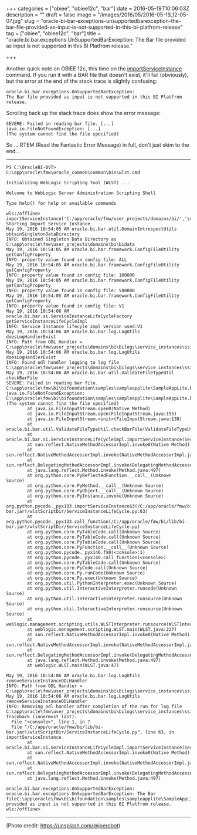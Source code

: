 +++
categories = ["obiee", "obiee12c", "bar"]
date = 2016-05-19T10:06:03Z
description = ""
draft = false
image = "/images/2016/05/2016-05-19_12-05-07.jpg"
slug = "oracle-bi-bar-exceptions-unsupportedbarexception-the-bar-file-provided-as-input-is-not-supported-in-this-bi-platfrom-release"
tag = ["obiee", "obiee12c", "bar"]
title = "oracle.bi.bar.exceptions.UnSupportedBarException: The Bar file provided as input is not supported in this BI Platfrom release."

+++

Another quick note on OBIEE 12c, this time on the [importServiceInstance](https://docs.oracle.com/middleware/1221/biee/BIESG/configrepos.htm#BIESG9316) command. If you run it with a BAR file that doesn't exist, it'll fail (obviously), but the error at the end of the stack trace is slightly confusing: 

    oracle.bi.bar.exceptions.UnSupportedBarException: 
    The Bar file provided as input is not supported in this BI Platfrom release.

Scrolling back up the stack trace does show the error message: 

    SEVERE: Failed in reading bar file. [...]
    java.io.FileNotFoundException: [...] 
    (The system cannot find the file specified)

So ... RTEM (Read the Fantastic Error Message) in full, don't just skim to the end...

---

```
PS C:\OracleBI-BVT> C:\app\oracle\fmw\oracle_common\common\bin\wlst.cmd

Initializing WebLogic Scripting Tool (WLST) ...

Welcome to WebLogic Server Administration Scripting Shell

Type help() for help on available commands

wls:/offline> importServiceInstance('C:/app/oracle/fmw/user_projects/domains/bi/','ssi','C:/app/oracle/fmw/bi/bifoundation/samples/sampleapplite/SampleAppLite.bar')
Starting Import Service Instance
May 19, 2016 10:54:05 AM oracle.bi.bar.util.DomainIntrospectUtils obtainSingletonDataDirectory
INFO: Obtained Singleton Data Directory as C:\app\oracle\fmw\user_projects\domains\bi\bidata
May 19, 2016 10:54:05 AM oracle.bi.bar.framework.ConfigFileUtility getConfigProperty
INFO: property value found in config file: ALL
May 19, 2016 10:54:05 AM oracle.bi.bar.framework.ConfigFileUtility getConfigProperty
INFO: property value found in config file: 100000
May 19, 2016 10:54:05 AM oracle.bi.bar.framework.ConfigFileUtility getConfigProperty
INFO: property value found in config file: 500000
May 19, 2016 10:54:05 AM oracle.bi.bar.framework.ConfigFileUtility getConfigProperty
INFO: property value found in config file: V1
May 19, 2016 10:54:06 AM oracle.bi.bar.si.ServiceInstanceLifeCycleFactory getServiceInstanceLifeCycleImpl
INFO: Service Instance lifecyle impl version used:V1
May 19, 2016 10:54:06 AM oracle.bi.bar.log.LogUtils doesLogHandlerExist
INFO: Path from ODL Handler = C:\app\oracle\fmw\user_projects\domains\bi\bilogs\service_instances\ssi\metadata\si20160519_105405.log
May 19, 2016 10:54:06 AM oracle.bi.bar.log.LogUtils doesLogHandlerExist
INFO: Found odl handler logging to log file C:\app\oracle\fmw\user_projects\domains\bi\bilogs\service_instances\ssi\metadata\si20160519_105405.log
May 19, 2016 10:54:06 AM oracle.bi.bar.util.ValidateFileTypeUtil checkBarFile
SEVERE: Failed in reading bar file. C:\app\oracle\fmw\bi\bifoundation\samples\sampleapplite\SampleAppLite.bar
java.io.FileNotFoundException: C:\app\oracle\fmw\bi\bifoundation\samples\sampleapplite\SampleAppLite.bar (The system cannot find the file specified)
        at java.io.FileInputStream.open0(Native Method)
        at java.io.FileInputStream.open(FileInputStream.java:195)
        at java.io.FileInputStream.<init>(FileInputStream.java:138)
        at oracle.bi.bar.util.ValidateFileTypeUtil.checkBarFile(ValidateFileTypeUtil.java:50)
        at oracle.bi.bar.si.ServiceInstanceLifeCycleImpl.importServiceInstance(ServiceInstanceLifeCycleImpl.java:240)
        at sun.reflect.NativeMethodAccessorImpl.invoke0(Native Method)
        at sun.reflect.NativeMethodAccessorImpl.invoke(NativeMethodAccessorImpl.java:62)
        at sun.reflect.DelegatingMethodAccessorImpl.invoke(DelegatingMethodAccessorImpl.java:43)
        at java.lang.reflect.Method.invoke(Method.java:497)
        at org.python.core.PyReflectedFunction.__call__(Unknown Source)
        at org.python.core.PyMethod.__call__(Unknown Source)
        at org.python.core.PyObject.__call__(Unknown Source)
        at org.python.core.PyInstance.invoke(Unknown Source)
        at org.python.pycode._pyx133.importServiceInstance$3(/C:/app/oracle/fmw/bi/lib/bi-bar.jar!/wlstScriptDir/ServiceInstanceLifeCycle.py:63)
        at org.python.pycode._pyx133.call_function(/C:/app/oracle/fmw/bi/lib/bi-bar.jar!/wlstScriptDir/ServiceInstanceLifeCycle.py)
        at org.python.core.PyTableCode.call(Unknown Source)
        at org.python.core.PyTableCode.call(Unknown Source)
        at org.python.core.PyTableCode.call(Unknown Source)
        at org.python.core.PyFunction.__call__(Unknown Source)
        at org.python.pycode._pyx140.f$0(<console>:1)
        at org.python.pycode._pyx140.call_function(<console>)
        at org.python.core.PyTableCode.call(Unknown Source)
        at org.python.core.PyCode.call(Unknown Source)
        at org.python.core.Py.runCode(Unknown Source)
        at org.python.core.Py.exec(Unknown Source)
        at org.python.util.PythonInterpreter.exec(Unknown Source)
        at org.python.util.InteractiveInterpreter.runcode(Unknown Source)
        at org.python.util.InteractiveInterpreter.runsource(Unknown Source)
        at org.python.util.InteractiveInterpreter.runsource(Unknown Source)
        at weblogic.management.scripting.utils.WLSTInterpreter.runsource(WLSTInterpreter.java:1093)
        at weblogic.management.scripting.WLST.main(WLST.java:227)
        at sun.reflect.NativeMethodAccessorImpl.invoke0(Native Method)
        at sun.reflect.NativeMethodAccessorImpl.invoke(NativeMethodAccessorImpl.java:62)
        at sun.reflect.DelegatingMethodAccessorImpl.invoke(DelegatingMethodAccessorImpl.java:43)
        at java.lang.reflect.Method.invoke(Method.java:497)
        at weblogic.WLST.main(WLST.java:47)

May 19, 2016 10:54:06 AM oracle.bi.bar.log.LogUtils removeServiceInstanceODLHandler
INFO: Path from ODL Handler = C:\app\oracle\fmw\user_projects\domains\bi\bilogs\service_instances\ssi\metadata\si20160519_105405.log
May 19, 2016 10:54:06 AM oracle.bi.bar.log.LogUtils removeServiceInstanceODLHandler
INFO: Removing odl handler after completion of the run for log file C:\app\oracle\fmw\user_projects\domains\bi\bilogs\service_instances\ssi\metadata\si20160519_105405.log
Traceback (innermost last):
  File "<console>", line 1, in ?
  File "/C:/app/oracle/fmw/bi/lib/bi-bar.jar!/wlstScriptDir/ServiceInstanceLifeCycle.py", line 63, in importServiceInstance
        at oracle.bi.bar.si.ServiceInstanceLifeCycleImpl.importServiceInstance(ServiceInstanceLifeCycleImpl.java:244)
        at sun.reflect.NativeMethodAccessorImpl.invoke0(Native Method)
        at sun.reflect.NativeMethodAccessorImpl.invoke(NativeMethodAccessorImpl.java:62)
        at sun.reflect.DelegatingMethodAccessorImpl.invoke(DelegatingMethodAccessorImpl.java:43)
        at java.lang.reflect.Method.invoke(Method.java:497)

oracle.bi.bar.exceptions.UnSupportedBarException: oracle.bi.bar.exceptions.UnSupportedBarException: The Bar fileC:\app\oracle\fmw\bi\bifoundation\samples\sampleapplite\SampleAppLite.bar provided as input is not supported in this BI Platfrom release.
wls:/offline>
```

---
(Photo credit: https://unsplash.com/@joerobot)
